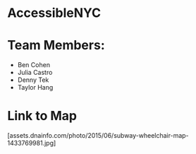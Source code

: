 # AccessibleNYC

# Team Members: 

  - Ben Cohen
  - Julia Castro
  - Denny Tek
  - Taylor Hang

# Link to Map

[assets.dnainfo.com/photo/2015/06/subway-wheelchair-map-1433769981.jpg]
